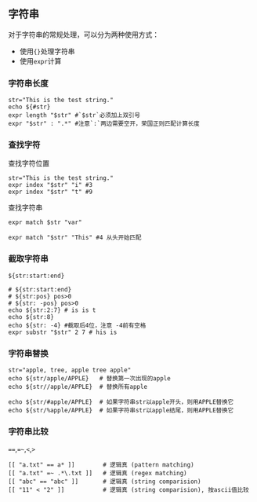 ## 字符串
对于字符串的常规处理，可以分为两种使用方式：
- 使用`{}`处理字符串
- 使用`expr`计算
### 字符串长度

```
str="This is the test string."
echo ${#str}
expr length "$str" #`$str`必须加上双引号
expr "$str" : ".*" #注意`:`两边需要空开，荣国正则匹配计算长度
```

### 查找字符
查找字符位置
```
str="This is the test string."
expr index "$str" "i" #3
expr index "$str" "t" #9
```

查找字符串

`expr match $str "var"`
```
expr match "$str" "This" #4 从头开始匹配
```

### 截取字符串
`${str:start:end}`

```
# ${str:start:end}
# ${str:pos} pos>0
# ${str: -pos} pos>0
echo ${str:2:7} # is is t
echo ${str:8}
echo ${str: -4} #截取后4位，注意 -4前有空格
expr substr "$str" 2 7 # his is 
```
### 字符串替换
```
str="apple, tree, apple tree apple"
echo ${str/apple/APPLE}   # 替换第一次出现的apple
echo ${str//apple/APPLE}  # 替换所有apple

echo ${str/#apple/APPLE}  # 如果字符串str以apple开头，则用APPLE替换它
echo ${str/%apple/APPLE}  # 如果字符串str以apple结尾，则用APPLE替换它
```

### 字符串比较
` == `,`=~`,`<`,`>`
```
[[ "a.txt" == a* ]]        # 逻辑真 (pattern matching)
[[ "a.txt" =~ .*\.txt ]]   # 逻辑真 (regex matching)
[[ "abc" == "abc" ]]       # 逻辑真 (string comparision) 
[[ "11" < "2" ]]           # 逻辑真 (string comparision), 按ascii值比较
```